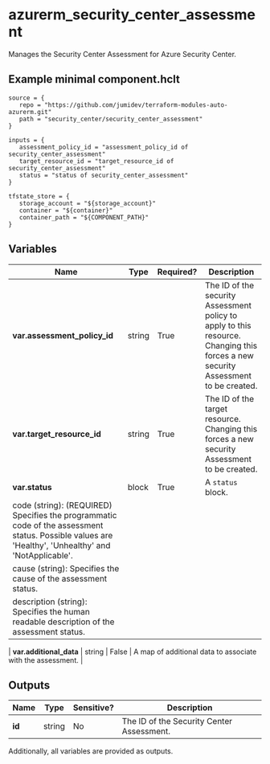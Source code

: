# azurerm_security_center_assessment

Manages the Security Center Assessment for Azure Security Center.

## Example minimal component.hclt

```hcl
source = {
   repo = "https://github.com/jumidev/terraform-modules-auto-azurerm.git" 
   path = "security_center/security_center_assessment" 
}

inputs = {
   assessment_policy_id = "assessment_policy_id of security_center_assessment" 
   target_resource_id = "target_resource_id of security_center_assessment" 
   status = "status of security_center_assessment" 
}

tfstate_store = {
   storage_account = "${storage_account}" 
   container = "${container}" 
   container_path = "${COMPONENT_PATH}" 
}

```

## Variables

| Name | Type | Required? |  Description |
| ---- | ---- | --------- |  ----------- |
| **var.assessment_policy_id** | string | True | The ID of the security Assessment policy to apply to this resource. Changing this forces a new security Assessment to be created. | 
| **var.target_resource_id** | string | True | The ID of the target resource. Changing this forces a new security Assessment to be created. | 
| **var.status** | block | True | A `status` block. | | `status` block structure: || 
|   code (string): (REQUIRED) Specifies the programmatic code of the assessment status. Possible values are 'Healthy', 'Unhealthy' and 'NotApplicable'. ||
|   cause (string): Specifies the cause of the assessment status. ||
|   description (string): Specifies the human readable description of the assessment status. ||

| **var.additional_data** | string | False | A map of additional data to associate with the assessment. | 



## Outputs

| Name | Type | Sensitive? | Description |
| ---- | ---- | --------- | --------- |
| **id** | string | No  | The ID of the Security Center Assessment. | 

Additionally, all variables are provided as outputs.
